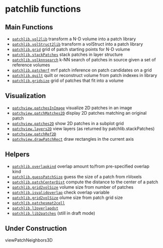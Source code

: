 patchlib functions
==================

Main Functions
--------------
- [`patchlib.vol2lib`](@patchlib/vol2lib.m) transform a N-D volume into a patch library
- [`patchlib.volStruct2lib`](@patchlib/volStruct2lib.m) transform a volStruct into a patch library
- [`patchlib.grid`](@patchlib/grid.m) grid of patch starting points for N-D volume
- [`patchlib.stackPatches`](@patchlib/stackPatches.m) stack patches in layer structure
- [`patchlib.volknnsearch`](@patchlib/volknnsearch.m) k-NN search of patches in source given a set of reference volumes
- [`patchlib.patchmrf`](@patchlib/patchmrf.m) mrf patch inference on patch candidates on a grid
- [`patchlib.quilt`](@patchlib/quilt.m) quilt or reconstruct volume from patch indexes in library
- [`patchlib.gridsize`](@patchlib/gridsize.m) grid of patches that fit into a volume

Visualization
-------------
- [`patchview.patchesInImage`](@patchview/patchesInImage.m) visualize 2D patches in an image
- [`patchview.patchMatches2D`](@patchview/patchMatches2D.m) display 2D patches matching an original patch
- [`patchview.patches2D`](@patchview/patches2D.m) show 2D patches in a subplot grid
- [`patchview.layers2D`](@patchview/layers2D.m) view layers (as returned by patchlib.stackPatches)
- [`patchview.patchRef2D`](@patchview/patchRef2D.m)
- [`patchview.drawPatchRect`](@patchview/drawPatchRect.m)  draw rectangles in the current axis

Helpers
-------
- [`patchlib.overlapkind`](@patchlib/overlapkind.m) overlap amount to/from pre-specified overlap kind
- [`patchlib.guessPatchSize`](@patchlib/guessPatchSize.m) guess the size of a patch from nVoxels
- [`patchlib.patchCenterDist`](@patchlib/patchCenterDist.m) compute the distance to the center of a patch
- [`patchlib.grid2volSize`](@patchlib/grid2volSize.m) volume size from number of patches
- [`patchlib.isvalidoverlap`](@patchlib/isvalidoverlap.m) check overlap variable
- [`patchlib.grid2volSize`](@patchlib/grid2volSize.m) olume size from patch grid size
- [`patchlib.patchesmat2cell`](@patchlib/patchesmat2cell.m)
- [`patchlib.l2overlapdst`](@patchlib/l2overlapdst.m)
- [`patchlib.lib2patches`](@patchlib/lib2patches.m) (still in draft mode)

Under Construction
------------------
viewPatchNeighbors3D
